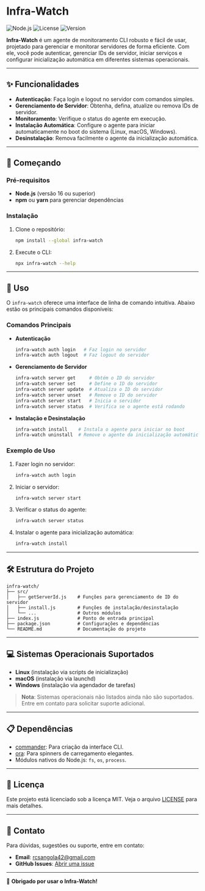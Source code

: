 # Infra-Watch

![Node.js](https://img.shields.io/badge/Node.js-v16+-green) ![License](https://img.shields.io/badge/license-MIT-blue) ![Version](https://img.shields.io/badge/version-1.0.0-brightgreen)

**Infra-Watch** é um agente de monitoramento CLI robusto e fácil de usar, projetado para gerenciar e monitorar servidores de forma eficiente. Com ele, você pode autenticar, gerenciar IDs de servidor, iniciar serviços e configurar inicialização automática em diferentes sistemas operacionais.

---

## ✨ Funcionalidades

- **Autenticação**: Faça login e logout no servidor com comandos simples.
- **Gerenciamento de Servidor**: Obtenha, defina, atualize ou remova IDs de servidor.
- **Monitoramento**: Verifique o status do agente em execução.
- **Instalação Automática**: Configure o agente para iniciar automaticamente no boot do sistema (Linux, macOS, Windows).
- **Desinstalação**: Remova facilmente o agente da inicialização automática.

---

## 🚀 Começando

### Pré-requisitos

- **Node.js** (versão 16 ou superior)
- **npm** ou **yarn** para gerenciar dependências

### Instalação

1. Clone o repositório:
   ```bash
   npm install --global infra-watch
   ```

2. Execute o CLI:
   ```bash
   npx infra-watch --help
   ```

---

## 📖 Uso

O `infra-watch` oferece uma interface de linha de comando intuitiva. Abaixo estão os principais comandos disponíveis:

### Comandos Principais

- **Autenticação**
  ```bash
  infra-watch auth login   # Faz login no servidor
  infra-watch auth logout  # Faz logout do servidor
  ```

- **Gerenciamento de Servidor**
  ```bash
  infra-watch server get     # Obtém o ID do servidor
  infra-watch server set     # Define o ID do servidor
  infra-watch server update  # Atualiza o ID do servidor
  infra-watch server unset   # Remove o ID do servidor
  infra-watch server start   # Inicia o servidor
  infra-watch server status  # Verifica se o agente está rodando
  ```

- **Instalação e Desinstalação**
  ```bash
  infra-watch install    # Instala o agente para iniciar no boot
  infra-watch uninstall  # Remove o agente da inicialização automática
  ```

### Exemplo de Uso

1. Fazer login no servidor:
   ```bash
   infra-watch auth login
   ```

2. Iniciar o servidor:
   ```bash
   infra-watch server start
   ```

3. Verificar o status do agente:
   ```bash
   infra-watch server status
   ```

4. Instalar o agente para inicialização automática:
   ```bash
   infra-watch install
   ```

---

## 🛠️ Estrutura do Projeto

```plaintext
infra-watch/
├── src/
│   ├── getServerId.js    # Funções para gerenciamento de ID do servidor
│   ├── install.js        # Funções de instalação/desinstalação
│   └── ...               # Outros módulos
├── index.js              # Ponto de entrada principal
├── package.json          # Configurações e dependências
└── README.md             # Documentação do projeto
```

---

## 💻 Sistemas Operacionais Suportados

- **Linux** (instalação via scripts de inicialização)
- **macOS** (instalação via launchd)
- **Windows** (instalação via agendador de tarefas)

> **Nota**: Sistemas operacionais não listados ainda não são suportados. Entre em contato para solicitar suporte adicional.

---

## 📋 Dependências

- [commander](https://www.npmjs.com/package/commander): Para criação da interface CLI.
- [ora](https://www.npmjs.com/package/ora): Para spinners de carregamento elegantes.
- Módulos nativos do Node.js: `fs`, `os`, `process`.

---


## 📜 Licença

Este projeto está licenciado sob a licença MIT. Veja o arquivo [LICENSE](LICENSE) para mais detalhes.

---

## 📧 Contato

Para dúvidas, sugestões ou suporte, entre em contato:

- **Email**: rcsangola42@gmail.com
- **GitHub Issues**: [Abrir uma issue](git@github.com:JustinoSoares/agenteInfraWatch.git)

---

🌟 **Obrigado por usar o Infra-Watch!**